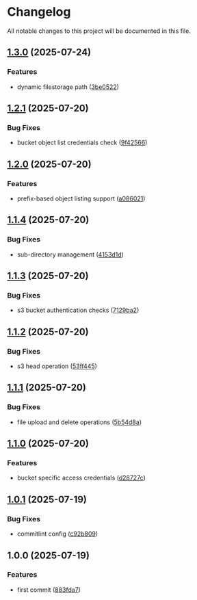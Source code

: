# Changelog

All notable changes to this project will be documented in this file.

## [1.3.0](https://github.com/forepath/laravel-s3-server/compare/v1.2.1...v1.3.0) (2025-07-24)


### Features

* dynamic filestorage path ([3be0522](https://github.com/forepath/laravel-s3-server/commit/3be052212e1b188b7ccd3c69745802215418309b))

## [1.2.1](https://github.com/forepath/laravel-s3-server/compare/v1.2.0...v1.2.1) (2025-07-20)


### Bug Fixes

* bucket object list credentials check ([9f42566](https://github.com/forepath/laravel-s3-server/commit/9f42566719c59937c59d6b04d7a6db84d6842030))

## [1.2.0](https://github.com/forepath/laravel-s3-server/compare/v1.1.4...v1.2.0) (2025-07-20)


### Features

* prefix-based object listing support ([a086021](https://github.com/forepath/laravel-s3-server/commit/a086021471dda10d820c22075218b4c7e3a45d5a))

## [1.1.4](https://github.com/forepath/laravel-s3-server/compare/v1.1.3...v1.1.4) (2025-07-20)


### Bug Fixes

* sub-directory management ([4153d1d](https://github.com/forepath/laravel-s3-server/commit/4153d1d2abd8eb4a40b492c37da729d2106d2663))

## [1.1.3](https://github.com/forepath/laravel-s3-server/compare/v1.1.2...v1.1.3) (2025-07-20)


### Bug Fixes

* s3 bucket authentication checks ([7129ba2](https://github.com/forepath/laravel-s3-server/commit/7129ba2d941dfa39b3fc7d4e7f7a971ecec92687))

## [1.1.2](https://github.com/forepath/laravel-s3-server/compare/v1.1.1...v1.1.2) (2025-07-20)


### Bug Fixes

* s3 head operation ([53ff445](https://github.com/forepath/laravel-s3-server/commit/53ff445c837bc6b5d34c80b4bd6a829d90d4ef27))

## [1.1.1](https://github.com/forepath/laravel-s3-server/compare/v1.1.0...v1.1.1) (2025-07-20)


### Bug Fixes

* file upload and delete operations ([5b54d8a](https://github.com/forepath/laravel-s3-server/commit/5b54d8a21cf2511c5536369ae7c5befe46951303))

## [1.1.0](https://github.com/forepath/laravel-s3-server/compare/v1.0.1...v1.1.0) (2025-07-20)


### Features

* bucket specific access credentials ([d28727c](https://github.com/forepath/laravel-s3-server/commit/d28727c5021656d5f6038756aba1b990e0ce0cd7))

## [1.0.1](https://github.com/forepath/laravel-s3-server/compare/v1.0.0...v1.0.1) (2025-07-19)


### Bug Fixes

* commitlint config ([c92b809](https://github.com/forepath/laravel-s3-server/commit/c92b809867bd348a224304571ef170448062618e))

## 1.0.0 (2025-07-19)


### Features

* first commit ([883fda7](https://github.com/forepath/laravel-s3-server/commit/883fda7fbd3f4b183eeefac3dbde7c562b9260e2))
